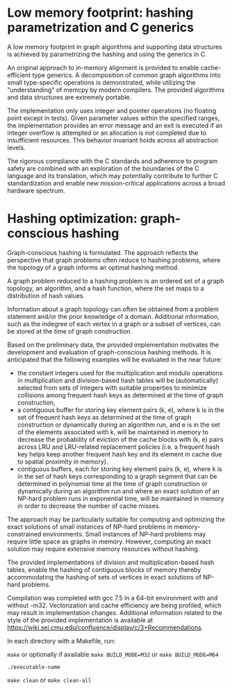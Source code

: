 # Low memory footprint: hashing parametrization and C generics

A low memory footprint in graph algorithms and supporting data structures is achieved by parametrizing the hashing and using the generics in C.

An original approach to in-memory alignment is provided to enable cache-efficient type generics. A decomposition of common graph algorithms into small type-specific operations is demonstrated, while utilizing the "understanding" of memcpy by modern compilers. The provided algorithms and data structures are extremely portable.

The implementation only uses integer and pointer operations (no floating point except in tests). Given parameter values within the specified ranges, the implementation provides an error message and an exit is executed if an integer overflow is attempted or an allocation is not completed due to insufficient resources. This behavior invariant holds across all abstraction levels.

The rigorous compliance with the C standards and adherence to program safety are combined with an exploration of the boundaries of the C language and its translation, which may potentially contribute to further C standardization and enable new mission-critical applications across a broad hardware spectrum.

# Hashing optimization: graph-conscious hashing

Graph-conscious hashing is formulated. The approach reflects the perspective that graph problems often reduce to hashing problems, where the topology of a graph informs an optimal hashing method.

A graph problem reduced to a hashing problem is an ordered set of a graph topology, an algorithm, and a hash function, where the set maps to a distribution of hash values. 

Information about a graph topology can often be obtained from a problem statement and/or the prior knowledge of a domain. Additional information, such as the indegree of each vertex in a graph or a subset of vertices, can be stored at the time of graph construction. 

Based on the preliminary data, the provided implementation motivates the development and evaluation of graph-conscious hashing methods. It is anticipated that the following examples will be evaluated in the near future:

- the constant integers used for the multiplication and modulo operations in multiplication and division-based hash tables will be (automatically) selected from sets of integers with suitable properties to minimize collisions among frequent hash keys as determined at the time of graph construction,
- a contiguous buffer for storing key element pairs (k, e), where k is in the set of frequent hash keys as determined at the time of graph construction or dynamically during an algorithm run, and e is in the set of the elements associated with k, will be maintained in memory to decrease the probability of eviction of the cache blocks with (k, e) pairs across LRU and LRU-related replacement policies (i.e. a frequent hash key helps keep another frequent hash key and its element in cache due to spatial proximity in memory).
- contiguous buffers, each for storing key element pairs (k, e), where k is in the set of hash keys corresponding to a graph segment that can be determined in polynomial time at the time of graph construction or dynamically during an algorithm run and where an exact solution of an NP-hard problem runs in exponential time, will be maintained in memory in order to decrease the number of cache misses.

The approach may be particularly suitable for computing and optimizing the exact solutions of small instances of NP-hard problems in memory-constrained environments. Small instances of NP-hard problems may require little space as graphs in memory. However, computing an exact solution may require extensive memory resources without hashing. 

The provided implementations of division and multiplication-based hash tables, enable the hashing of contiguous blocks of memory thereby accommodating the hashing of sets of vertices in exact solutions of NP-hard problems.

Compilation was completed with gcc 7.5 in a 64-bit environment with and without -m32. Vectorization and cache efficiency are being profiled, which may result in implementation changes. Additional information related to the style of the provided implementation is available at https://wiki.sei.cmu.edu/confluence/display/c/3+Recommendations.

In each directory with a Makefile, run:

`make` or optionally if available `make BUILD_MODE=M32` or `make BUILD_MODE=M64`

`./executable-name`

`make clean` or `make clean-all`

